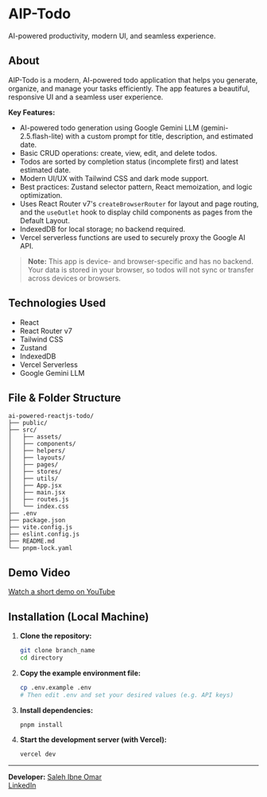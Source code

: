 # AIP-Todo

AI-powered productivity, modern UI, and seamless experience.

## About

AIP-Todo is a modern, AI-powered todo application that helps you generate, organize, and manage your tasks efficiently. The app features a beautiful, responsive UI and a seamless user experience.

**Key Features:**

-   AI-powered todo generation using Google Gemini LLM (gemini-2.5.flash-lite) with a custom prompt for title, description, and estimated date.
-   Basic CRUD operations: create, view, edit, and delete todos.
-   Todos are sorted by completion status (incomplete first) and latest estimated date.
-   Modern UI/UX with Tailwind CSS and dark mode support.
-   Best practices: Zustand selector pattern, React memoization, and logic optimization.
-   Uses React Router v7's `createBrowserRouter` for layout and page routing, and the `useOutlet` hook to display child components as pages from the Default Layout.
-   IndexedDB for local storage; no backend required.
-   Vercel serverless functions are used to securely proxy the Google AI API.

> **Note:** This app is device- and browser-specific and has no backend. Your data is stored in your browser, so todos will not sync or transfer across devices or browsers.

## Technologies Used

-   React
-   React Router v7
-   Tailwind CSS
-   Zustand
-   IndexedDB
-   Vercel Serverless
-   Google Gemini LLM

## File & Folder Structure

```
ai-powered-reactjs-todo/
├── public/
├── src/
│   ├── assets/
│   ├── components/
│   ├── helpers/
│   ├── layouts/
│   ├── pages/
│   ├── stores/
│   ├── utils/
│   ├── App.jsx
│   ├── main.jsx
│   ├── routes.js
│   └── index.css
├── .env
├── package.json
├── vite.config.js
├── eslint.config.js
├── README.md
└── pnpm-lock.yaml
```

## Demo Video

[Watch a short demo on YouTube](https://youtube.com/shorts/QRZWhage2nc?feature=share)

## Installation (Local Machine)

1. **Clone the repository:**

    ```bash
    git clone branch_name
    cd directory
    ```

2. **Copy the example environment file:**

    ```bash
    cp .env.example .env
    # Then edit .env and set your desired values (e.g. API keys)
    ```

3. **Install dependencies:**

    ```bash
    pnpm install
    ```

4. **Start the development server (with Vercel):**

    ```bash
    vercel dev
    ```

---

**Developer:** [Saleh Ibne Omar](https://github.com/salehibneomar)  
[LinkedIn](https://www.linkedin.com/in/salehibneomar/)
